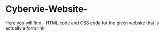 # Cybervie-Website-
Here you will find -  HTML code and CSS code for the given website that is actually a form link
